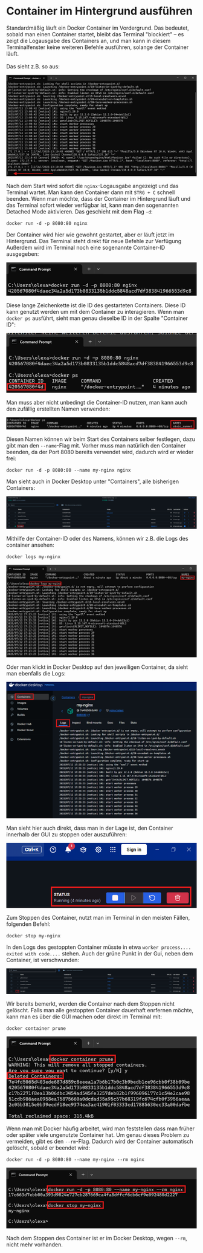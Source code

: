 ﻿# Container im Hintergrund ausführen

Standardmäßig läuft ein Docker Container im Vordergrund. Das bedeutet, sobald man einen Container startet, bleibt das Terminal "blockiert" – es zeigt die Logausgabe des Containers an, und man kann in diesem Terminalfenster keine weiteren Befehle ausführen, solange der Container läuft.
<br>
<br>
Das sieht z.B. so aus:

![](../assets/docker_39.png)

Nach dem Start wird sofort die `nginx`-Logausgabe angezeigt und das Terminal wartet. Man kann den Container dann mit `STRG + C` schnell beenden.
Wenn man möchte, dass der Container im Hintergrund läuft und das Terminal sofort wieder verfügbar ist, kann man den sogenannten Detached Mode aktivieren. Das geschieht mit dem Flag `-d`:

```
docker run -d -p 8080:80 nginx
```

Der Container wird hier wie gewohnt gestartet, aber er läuft jetzt im Hintergrund. Das Terminal steht direkt für neue Befehle zur Verfügung Außerdem wird im Terminal noch eine sogenannte Container-ID ausgegeben:

![](../assets/docker_40.png)

Diese lange Zeichenkette ist die ID des gestarteten Containers. Diese ID kann genutzt werden um mit dem Container zu interagieren. Wenn man `docker ps` ausführt, sieht man genau dieselbe ID in der Spalte "Container ID":

![](../assets/docker_41.png)

Man muss aber nicht unbedingt die Container-ID nutzen, man kann auch den zufällig erstellten Namen verwenden:

![](../assets/docker_42.png)

Diesen Namen können wir beim Start des Containers selber festlegen, dazu gibt man den `--name`-Flag mit. Vorher muss man natürlich den Container beenden, da der Port 8080 bereits verwendet wird, dadurch wird er wieder frei:

```
docker run -d -p 8080:80 --name my-nginx nginx
```

Man sieht auch in Docker Desktop unter "Containers", alle bisherigen Containers:

![](../assets/docker_43.png)

Mithilfe der Container-ID oder des Namens, können wir z.B. die Logs des container ansehen:

```
docker logs my-nginx
```

![](../assets/docker_44.png)

Oder man klickt in Docker Desktop auf den jeweiligen Container, da sieht man ebenfalls die Logs:

![](../assets/docker_45.png)

Man sieht hier auch direkt, dass man in der Lage ist, den Container innerhalb der GUI zu stoppen oder auszuführen:

![](../assets/docker_46.png)

Zum Stoppen des Container, nutzt man im Terminal in den meisten Fällen, folgenden Befehl:

```
docker stop my-nginx
```

In den Logs des gestoppten Container müsste in etwa `worker process.... exited with code....` stehen. Auch der grüne Punkt in der Gui, neben dem Container, ist verschwunden:

![](../assets/docker_47.png)

Wir bereits bemerkt, werden die Container nach dem Stoppen nicht gelöscht. Falls man alle gestoppten Container dauerhaft enrfernen möchte, kann man es über die GUI machen oder direkt im Terminal mit:

```
docker container prune
```

![](../assets/docker_48.png)

Wenn man mit Docker häufig arbeitet, wird man feststellen dass man früher oder später viele ungenutzte Container hat. Um genau dieses Problem zu vermeiden, gibt es den `--rm`-Flag. Dadurch wird der Container automatisch gelöscht, sobald er beendet wird:

```
docker run -d -p 8080:80 --name my-nginx --rm nginx
```

![](../assets/docker_49.png)

Nach dem Stoppen des Container ist er im Docker Desktop, wegen `--rm`, nicht mehr vorhanden.

